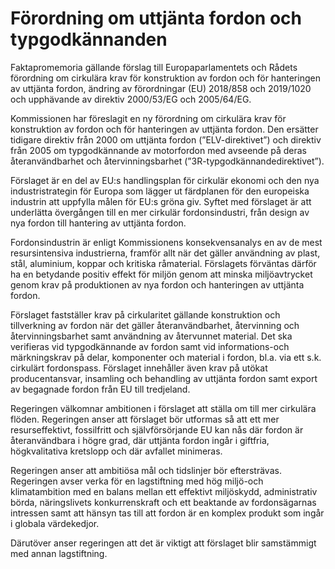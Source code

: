 # Förordning om uttjänta fordon och typgodkännanden

Faktapromemoria gällande förslag till Europaparlamentets och Rådets förordning om cirkulära krav för konstruktion av fordon och för hanteringen av uttjänta fordon, ändring av
förordningar (EU) 2018/858 och 2019/1020 och upphävande av direktiv 2000/53/EG och 2005/64/EG.

Kommissionen har föreslagit en ny förordning om cirkulära krav för
konstruktion av fordon och för hanteringen av uttjänta fordon. Den ersätter
tidigare direktiv från 2000 om uttjänta fordon (”ELV-direktivet”) och
direktiv från 2005 om typgodkännande av motorfordon med avseende på
deras återanvändbarhet och återvinningsbarhet (”3R-typgodkännandedirektivet”).

Förslaget är en del av EU:s handlingsplan för cirkulär ekonomi och den nya
industristrategin för Europa som lägger ut färdplanen för den europeiska
industrin att uppfylla målen för EU:s gröna giv. Syftet med förslaget är att
underlätta övergången till en mer cirkulär fordonsindustri, från design av nya fordon till hantering av uttjänta fordon.

Fordonsindustrin är enligt Kommissionens konsekvensanalys en av de mest resursintensiva industrierna, framför allt när det gäller användning av plast, stål, aluminium, koppar och kritiska råmaterial. Förslagets förväntas därför ha en betydande positiv effekt för miljön genom att minska miljöavtrycket genom krav på produktionen av nya fordon och hanteringen av uttjänta fordon.

Förslaget fastställer krav på cirkularitet gällande konstruktion och
tillverkning av fordon när det gäller återanvändbarhet, återvinning och
återvinningsbarhet samt användning av återvunnet material. Det ska verifieras vid typgodkännande av fordon samt vid informations-och märkningskrav på delar, komponenter och material i fordon, bl.a. via ett s.k. cirkulärt fordonspass. Förslaget innehåller även krav på utökat producentansvar, insamling och behandling av uttjänta fordon samt export av begagnade fordon från EU till tredjeland.

Regeringen välkomnar ambitionen i förslaget att ställa om till mer cirkulära flöden. Regeringen anser att förslaget bör utformas så att ett mer resurseffektivt, fossilfritt och självförsörjande EU kan nås där fordon är återanvändbara i högre grad, där uttjänta fordon ingår i giftfria, högkvalitativa kretslopp och där avfallet minimeras.

Regeringen anser att ambitiösa mål och tidslinjer bör eftersträvas. Regeringen avser verka för en lagstiftning med hög miljö-och klimatambition med en balans mellan ett effektivt miljöskydd, administrativ börda, näringslivets konkurrenskraft och ett beaktande av fordonsägarnas intressen samt att hänsyn tas till att fordon är en komplex produkt som ingår i globala värdekedjor.

Därutöver anser regeringen att det är viktigt att förslaget blir samstämmigt med annan lagstiftning.
